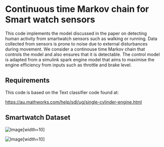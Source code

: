 # Continuous time Markov chain for Smart watch sensors

This code implements the model discussed in the paper on detecting human activity from smartwatch sensors such as walking or running. Data collected from sensors is prone to noise due to external disturbances during movement. We consider a continouse time Markov chain that controls the model and also ensures that it is detectable. The control model is adapted from a simulink spark engine model that aims to maximise the engine efficiency from inputs such as throttle and brake level. 

Requirements
---
This code is based on the Text classifier code found at:

https://au.mathworks.com/help/sdl/ug/single-cylinder-engine.html

Smartwatch Dataset
---

![Image](https://github.com/user-attachments/assets/b54cd449-0c6e-48c5-92ca-535b110621b9)[width=10]

![Image](https://github.com/user-attachments/assets/f35ae2e7-4739-4ddd-8b2a-09e119050e94)[width=10]
